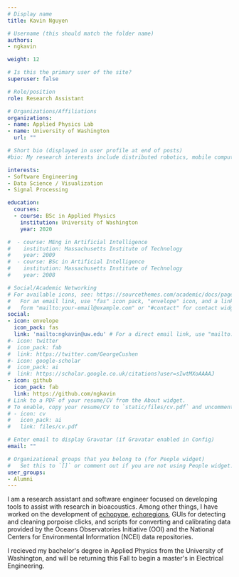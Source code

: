 ```yaml
---
# Display name
title: Kavin Nguyen

# Username (this should match the folder name)
authors:
- ngkavin

weight: 12

# Is this the primary user of the site?
superuser: false

# Role/position
role: Research Assistant

# Organizations/Affiliations
organizations:
- name: Applied Physics Lab
- name: University of Washington
  url: ""

# Short bio (displayed in user profile at end of posts)
#bio: My research interests include distributed robotics, mobile computing and programmable matter.

interests:
- Software Engineering
- Data Science / Visualization
- Signal Processing

education:
  courses:
  - course: BSc in Applied Physics
    institution: University of Washington
    year: 2020

#  - course: MEng in Artificial Intelligence
#    institution: Massachusetts Institute of Technology
#    year: 2009
#  - course: BSc in Artificial Intelligence
#    institution: Massachusetts Institute of Technology
#    year: 2008

# Social/Academic Networking
# For available icons, see: https://sourcethemes.com/academic/docs/page-builder/#icons
#   For an email link, use "fas" icon pack, "envelope" icon, and a link in the
#   form "mailto:your-email@example.com" or "#contact" for contact widget.
social:
- icon: envelope
  icon_pack: fas
  link: 'mailto:ngkavin@uw.edu' # For a direct email link, use "mailto:test@example.org".
#- icon: twitter
#  icon_pack: fab
#  link: https://twitter.com/GeorgeCushen
#- icon: google-scholar
#  icon_pack: ai
#  link: https://scholar.google.co.uk/citations?user=sIwtMXoAAAAJ
- icon: github
  icon_pack: fab
  link: https://github.com/ngkavin
# Link to a PDF of your resume/CV from the About widget.
# To enable, copy your resume/CV to `static/files/cv.pdf` and uncomment the lines below.
# - icon: cv
#   icon_pack: ai
#   link: files/cv.pdf

# Enter email to display Gravatar (if Gravatar enabled in Config)
email: ""

# Organizational groups that you belong to (for People widget)
#   Set this to `[]` or comment out if you are not using People widget.
user_groups:
- Alumni
---
```


I am a research assistant and software engineer focused on developing tools to assist with research in bioacoustics. Among other things, I have worked on the development of [echopype](https://github.com/OSOceanAcoustics/echopype), [echoregions](https://github.com/OSOceanAcoustics/echoregions), GUIs for detecting and cleaning porpoise clicks, and scripts for converting and calibrating data provided by the Oceans Observatories Initiative (OOI) and the National Centers for Environmental Information (NCEI) data repositories.

I recieved my bachelor's degree in Applied Physics from the University of Washington, and will be returning this Fall to begin a master's in Electrical Engineering.
